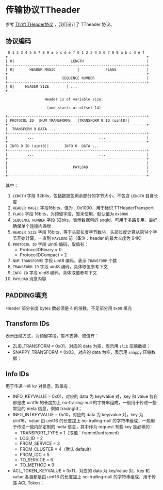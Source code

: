 # 传输协议TTheader

参考 [Thrift THeader协议](https://github.com/apache/thrift/blob/master/doc/specs/HeaderFormat.md) ，我们设计了 TTheader 协议。

## 协议编码

```
 0 1 2 3 4 5 6 7 8 9 a b c d e f 0 1 2 3 4 5 6 7 8 9 a b c d e f
+----------------------------------------------------------------+
| 0|                          LENGTH                             |
+----------------------------------------------------------------+
| 0|       HEADER MAGIC          |            FLAGS              |
+----------------------------------------------------------------+
|                         SEQUENCE NUMBER                        |
+----------------------------------------------------------------+
| 0|     HEADER SIZE        | ...
+---------------------------------

                  Header is of variable size:

                   (and starts at offset 14)

+----------------------------------------------------------------+
| PROTOCOL ID  |NUM TRANSFORMS . |TRANSFORM 0 ID (uint8)| 
+----------------------------------------------------------------+
|  TRANSFORM 0 DATA ...
+----------------------------------------------------------------+
|         ...                              ...                   |
+----------------------------------------------------------------+
| INFO 0 ID (uint8)|       INFO 0  DATA ...
+----------------------------------------------------------------+
|         ...                              ...                   |
+----------------------------------------------------------------+
|                                                                |
|                              PAYLOAD                           |
|                                                                |
+----------------------------------------------------------------+
```

其中：

1. `LENGTH` 字段 32bits，包括数据包剩余部分的字节大小，不包含 `LENGTH` 自身长度
2. `HEADER MAGIC` 字段16bits，值为：0x1000，用于标识 TTHeaderTransport
3. `FLAGS` 字段 16bits，为预留字段，暂未使用，默认值为 `0x0000`
4. `SEQUENCE NUMBER` 字段 32bits，表示数据包的 seqId，可用于多路复用，最好确保单个连接内递增
5. `HEADER SIZE` 字段 16bits，等于头部长度字节数/4，头部长度计算从第14个字节开始计算，一直到 `PAYLOAD` 前（备注：header 的最大长度为 64K）
6. `PROTOCOL ID` 字段 uint8 编码，取值有：
    - ProtocolIDBinary = 0
    - ProtocolIDCompact  = 2
7. `NUM TRANSFORMS` 字段 uint8 编码，表示 `TRANSFORM` 个数
8. `TRANSFORM ID` 字段 uint8 编码，具体取值参考下文
9. `INFO ID` 字段 uint8 编码，具体取值参考下文
10. `PAYLOAD` 消息内容

## PADDING填充

Header 部分长度 bytes 数必须是 4 的倍数，不足部分用 `0x00` 填充

## Transform IDs

表示压缩方式，为预留字段，暂不支持，取值有：

- ZLIB_TRANSFORM = 0x01，对应的 data 为空，表示用 `zlib`  压缩数据；
- SNAPPY_TRANSFORM = 0x03，对应的 data 为空，表示用 `snappy` 压缩数据；

## Info IDs

用于传递一些 kv 对信息，取值有：

- INFO_KEYVALUE = 0x01，对应的 data 为 key/value 对，key 和 value 各自都是由 uint16 的长度加上 no-trailing-null 的字符串组成，一般用于传递一些常见的 meta 信息，例如 tracingId；
- INFO_INTKEYVALUE = 0x10，对应的 data 为 key/value 对，key 为 uint16，value 由 uint16 的长度加上 no-trailing-null 的字符串组成，一般用于传递一些内部定制的 meta 信息，其中作为 request 有些 key 是必填的：
  - TRANSPORT_TYPE = 1（取值：framed/unframed）
  - LOG_ID = 2
  - FROM_SERVICE = 3
  - FROM_CLUSTER = 4（默认 default）
  - FROM_IDC = 5
  - TO_SERVICE = 6
  - TO_METHOD = 9
- ACL_TOKEN_KEYVALUE = 0x11，对应的 data 为 key/value 对，key 和 value 各自都是由 uint16 的长度加上 no-trailing-null 的字符串组成，用于传递 ACL Token；